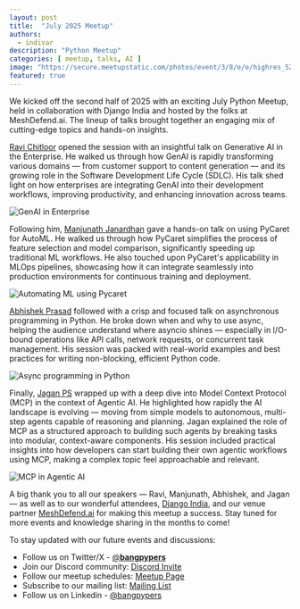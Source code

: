 ```yaml
---
layout: post
title:  "July 2025 Meetup"
authors: 
  - indivar
description: "Python Meetup"
categories: [ meetup, talks, AI ]
image: "https://secure.meetupstatic.com/photos/event/3/8/e/e/highres_529154574.webp"
featured: true
---
```


We kicked off the second half of 2025 with an exciting July Python Meetup, held in collaboration with Django India and hosted by the folks at MeshDefend.ai. The lineup of talks brought together an engaging mix of cutting-edge topics and hands-on insights.

[Ravi Chitloor](https://www.linkedin.com/in/ravi-chitloor/) opened the session with an insightful talk on Generative AI in the Enterprise. He walked us through how GenAI is rapidly transforming various domains — from customer support to content generation — and its growing role in the Software Development Life Cycle (SDLC). His talk shed light on how enterprises are integrating GenAI into their development workflows, improving productivity, and enhancing innovation across teams.

![GenAI in Enterprise](https://secure.meetupstatic.com/photos/event/3/8/e/0/highres_529154560.webp "GenAI in Enterprise")

Following him, [Manjunath Janardhan](https://www.linkedin.com/in/manjunath-janardhan-54a5537/) gave a hands-on talk on using PyCaret for AutoML. He walked us through how PyCaret simplifies the process of feature selection and model comparison, significantly speeding up traditional ML workflows. He also touched upon PyCaret's applicability in MLOps pipelines, showcasing how it can integrate seamlessly into production environments for continuous training and deployment.

![Automating ML using Pycaret](https://secure.meetupstatic.com/photos/event/3/8/e/1/highres_529154561.webp "Automating ML using Pycaret")


[Abhishek Prasad](https://www.linkedin.com/in/compro-prasad/) followed with a crisp and focused talk on asynchronous programming in Python. He broke down when and why to use async, helping the audience understand where asyncio shines — especially in I/O-bound operations like API calls, network requests, or concurrent task management. His session was packed with real-world examples and best practices for writing non-blocking, efficient Python code.

![Async programming in Python](https://secure.meetupstatic.com/photos/event/3/8/e/4/highres_529154564.webp "Async programming in Python")


Finally, [Jagan PS](https://www.linkedin.com/in/jagan-ps-130908186/) wrapped up with a deep dive into Model Context Protocol (MCP) in the context of Agentic AI. He highlighted how rapidly the AI landscape is evolving — moving from simple models to autonomous, multi-step agents capable of reasoning and planning. Jagan explained the role of MCP as a structured approach to building such agents by breaking tasks into modular, context-aware components. His session included practical insights into how developers can start building their own agentic workflows using MCP, making a complex topic feel approachable and relevant.

![MCP in Agentic AI](https://secure.meetupstatic.com/photos/event/3/8/e/7/highres_529154567.webp "MCP in Agentic AI")

A big thank you to all our speakers — Ravi, Manjunath, Abhishek, and Jagan — as well as to our wonderful attendees, [Django India](https://www.linkedin.com/company/djangoindia/posts/?feedView=all), and our venue partner [MeshDefend.ai](https://www.meshdefend.ai/) for making this meetup a success. Stay tuned for more events and knowledge sharing in the months to come!

To stay updated with our future events and discussions:
- Follow us on Twitter/X - [@__bangpypers__](https://twitter.com/__bangpypers__)
- Join our Discord community: [Discord Invite](https://discord.gg/Tnhbqh33zd)
- Follow our meetup schedules: [Meetup Page](https://www.meetup.com/BangPypers/)
- Subscribe to our mailing list: [Mailing List](https://mail.python.org/mailman/listinfo/bangpypers) 
- Follow us on Linkedin - [@bangpypers](https://www.linkedin.com/company/bangpypers)